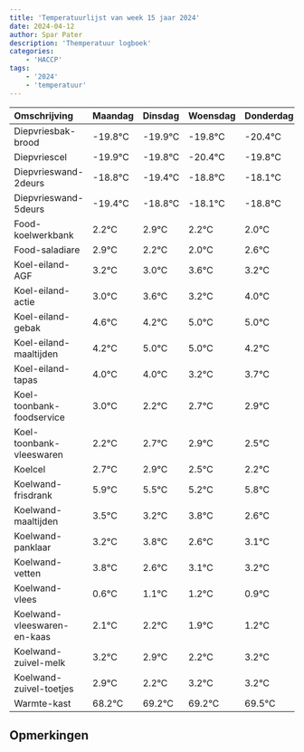 ```yaml
---
title: 'Temperatuurlijst van week 15 jaar 2024'
date: 2024-04-12
author: Spar Pater
description: 'Themperatuur logboek'
categories:
    - 'HACCP'
tags:
    - '2024'
    - 'temperatuur'
---
```

|Omschrijving|Maandag|Dinsdag|Woensdag|Donderdag|Vrijdag|Zaterdag|Zondag|
|:---|:---|:---|:---|:---|:---|:---|:---|
|Diepvriesbak-brood|-19.8°C|-19.9°C|-19.8°C|-20.4°C|-19.8°C| | |
|Diepvriescel|-19.9°C|-19.8°C|-20.4°C|-19.8°C|-19.1°C| | |
|Diepvrieswand-2deurs|-18.8°C|-19.4°C|-18.8°C|-18.1°C|-18.8°C| | |
|Diepvrieswand-5deurs|-19.4°C|-18.8°C|-18.1°C|-18.8°C|-19.0°C| | |
|Food-koelwerkbank|2.2°C|2.9°C|2.2°C|2.0°C|2.6°C| | |
|Food-saladiare|2.9°C|2.2°C|2.0°C|2.6°C|2.2°C| | |
|Koel-eiland-AGF|3.2°C|3.0°C|3.6°C|3.2°C|4.0°C| | |
|Koel-eiland-actie|3.0°C|3.6°C|3.2°C|4.0°C|4.0°C| | |
|Koel-eiland-gebak|4.6°C|4.2°C|5.0°C|5.0°C|4.2°C| | |
|Koel-eiland-maaltijden|4.2°C|5.0°C|5.0°C|4.2°C|4.7°C| | |
|Koel-eiland-tapas|4.0°C|4.0°C|3.2°C|3.7°C|3.9°C| | |
|Koel-toonbank-foodservice|3.0°C|2.2°C|2.7°C|2.9°C|2.5°C| | |
|Koel-toonbank-vleeswaren|2.2°C|2.7°C|2.9°C|2.5°C|2.2°C| | |
|Koelcel|2.7°C|2.9°C|2.5°C|2.2°C|2.8°C| | |
|Koelwand-frisdrank|5.9°C|5.5°C|5.2°C|5.8°C|4.6°C| | |
|Koelwand-maaltijden|3.5°C|3.2°C|3.8°C|2.6°C|3.1°C| | |
|Koelwand-panklaar|3.2°C|3.8°C|2.6°C|3.1°C|3.2°C| | |
|Koelwand-vetten|3.8°C|2.6°C|3.1°C|3.2°C|2.9°C| | |
|Koelwand-vlees|0.6°C|1.1°C|1.2°C|0.9°C|0.2°C| | |
|Koelwand-vleeswaren-en-kaas|2.1°C|2.2°C|1.9°C|1.2°C|2.2°C| | |
|Koelwand-zuivel-melk|3.2°C|2.9°C|2.2°C|3.2°C|3.2°C| | |
|Koelwand-zuivel-toetjes|2.9°C|2.2°C|3.2°C|3.2°C|3.5°C| | |
|Warmte-kast|68.2°C|69.2°C|69.2°C|69.5°C|69.0°C| | |

## Opmerkingen


